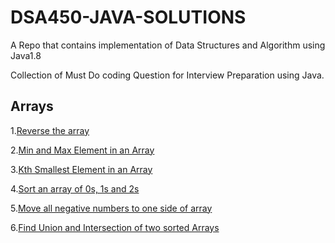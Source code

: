 # DSA450-JAVA-SOLUTIONS

A Repo that contains implementation of Data Structures and Algorithm using Java1.8

Collection of Must Do coding Question for Interview Preparation using Java.

## Arrays

1.[Reverse the array ](/src/Topic_wise_questions/Arrays/ReverseTheArray.java)

2.[Min and Max Element in an Array](/src/Topic_wise_questions/Arrays/FindMinandMaxElementinArray)

3.[Kth Smallest Element in an Array](/src/Topic_wise_questions/Arrays/KthSmallestElement.java)

4.[Sort an array of 0s, 1s and 2s](/src/Topic_wise_questions/Arrays/SortAnArrayof0and1.java)

5.[Move all negative numbers to one side of array](/src/Topic_wise_questions/Arrays/MoveNegativeNumberToOneSideInArray.java)

6.[Find Union and Intersection of two sorted Arrays]()
